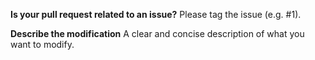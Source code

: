 **Is your pull request related to an issue?**
Please tag the issue (e.g. #1).

**Describe the modification**
A clear and concise description of what you want to modify.
